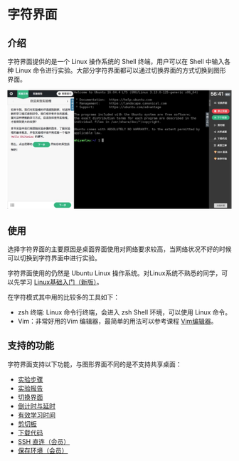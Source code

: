 # 字符界面

## 介绍

字符界面提供的是一个 Linux 操作系统的 Shell 终端，用户可以在 Shell 中输入各种 Linux 命令进行实验。大部分字符界面都可以通过切换界面的方式切换到图形界面。

![terminal](../images/terminal.jpg)

## 使用

选择字符界面的主要原因是桌面界面使用对网络要求较高，当网络状况不好的时候可以切换到字符界面中进行实验。

字符界面使用的仍然是 Ubuntu Linux 操作系统。对Linux系统不熟悉的同学，可以先学习 [Linux基础入门（新版）](https://www.shiyanlou.com/courses/1)。

在字符模式其中用的比较多的工具如下：

* zsh 终端: Linux 命令行终端，会进入 zsh Shell 环境，可以使用 Linux 命令。
* Vim：非常好用的Vim 编辑器，最简单的用法可以参考课程 [Vim编辑器](https://www.shiyanlou.com/courses/2)。

## 支持的功能

字符界面支持以下功能，与图形界面不同的是不支持共享桌面：

* [实验步骤](../feature/lab_steps.md)
* [实验报告](../feature/lab_reports.md)
* [切换界面](../feature/switch_ui.md)
* [倒计时与延时](../feature/count_down.md)
* [有效学习时间](../feature/study_time.md)
* [剪切板](../feature/clipboard.md)
* [下载代码](../feature/download_code.md)
* [SSH 直连（会员）](../feature/ssh.md)
* [保存环境（会员）](../feature/save_lab.md)


